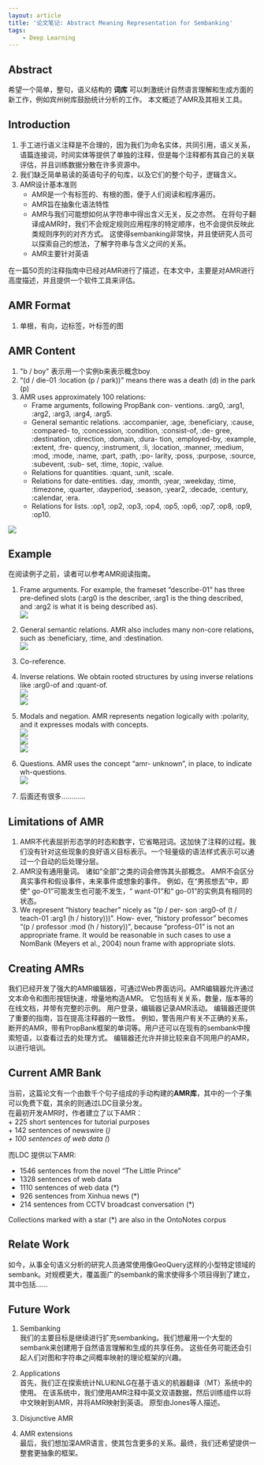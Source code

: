```yaml
---
layout: article
title: '论文笔记: Abstract Meaning Representation for Sembanking'
tags:
    - Deep Learning
---
```


## Abstract

希望一个简单，整句，语义结构的 **词库** 可以刺激统计自然语言理解和生成方面的新工作，例如宾州树库鼓励统计分析的工作。 本文概述了AMR及其相关工具。

## Introduction

1.  手工进行语义注释是不合理的，因为我们为命名实体，共同引用，语义关系，语篇连接词，时间实体等提供了单独的注释，但是每个注释都有其自己的关联评估，并且训练数据分散在许多资源中。
2.  我们缺乏简单易读的英语句子的句库，以及它们的整个句子，逻辑含义。
3.  AMR设计基本准则
    * AMR是一个有标签的、有根的图，便于人们阅读和程序遍历。
    * AMR旨在抽象化语法特性
    * AMR与我们可能想如何从字符串中得出含义无关，反之亦然。 在将句子翻译成AMR时，我们不会规定规则应用程序的特定顺序，也不会提供反映此类规则序列的对齐方式。 这使得sembanking非常快，并且使研究人员可以探索自己的想法，了解字符串与含义之间的关系。
    * AMR主要针对英语

在一篇50页的注释指南中已经对AMR进行了描述，在本文中，主要是对AMR进行高度描述，并且提供一个软件工具来评估。

## AMR Format

1.  单根，有向，边标签，叶标签的图

## AMR Content

1.  "b / boy" 表示用一个实例b来表示概念boy
2.  “(d / die-01 :location (p / park))” means there was a death (d) in the park (p)
3.  AMR uses approximately 100 relations:
    * Frame arguments, following PropBank con- ventions. :arg0, :arg1, :arg2, :arg3, :arg4, :arg5.
    * General semantic relations. :accompanier, :age, :beneficiary, :cause, :compared- to, :concession, :condition, :consist-of, :de- gree, :destination, :direction, :domain, :dura- tion, :employed-by, :example, :extent, :fre- quency, :instrument, :li, :location, :manner, :medium, :mod, :mode, :name, :part, :path, :po- larity, :poss, :purpose, :source, :subevent, :sub- set, :time, :topic, :value.
    * Relations for quantities. :quant, :unit, :scale.
    * Relations for date-entities. :day, :month, :year, :weekday, :time, :timezone, :quarter, :dayperiod, :season, :year2, :decade, :century, :calendar, :era.
    * Relations for lists. :op1, :op2, :op3, :op4, :op5, :op6, :op7, :op8, :op9, :op10.

<!--more-->

![](http://39.106.118.77/wp-content/uploads/2020/01/7729a95f64647c43b42a1776c48351d3.png)

## Example

在阅读例子之前，读者可以参考AMR阅读指南。

1.  Frame arguments. For example, the frameset “describe-01” has three pre-defined slots (:arg0 is the describer, :arg1 is the thing described, and :arg2 is what it is being described as).  
    ![](http://39.106.118.77/wp-content/uploads/2020/01/d3f0b04cfc7bfd84fe0310cf10cdd815.png)
2.  General semantic relations. AMR also includes many non-core relations, such as :beneficiary, :time, and :destination.  
    ![](http://39.106.118.77/wp-content/uploads/2020/01/5738ee2854383ae66387b82c8338fd0a.png)

3.  Co-reference.

4.  Inverse relations. We obtain rooted structures by using inverse relations like :arg0-of and :quant-of.  
    ![](http://39.106.118.77/wp-content/uploads/2020/01/67ba797ede9d9d835420fe6d13cf5a9f.png)  
    ![](http://39.106.118.77/wp-content/uploads/2020/01/80d309a2c597f60e3ac035affb3e9178.png)

5.  Modals and negation. AMR represents negation logically with :polarity, and it expresses modals with concepts.  
    ![](http://39.106.118.77/wp-content/uploads/2020/01/4290fe1b13b9729bbc57586c7397a5ce.png)  
    ![](http://39.106.118.77/wp-content/uploads/2020/01/6c301ef01c7ab90eec2d941569da237f.png)  
    ![](http://39.106.118.77/wp-content/uploads/2020/01/4cbc49321a0f6112724044d4c4b802e5.png)

6.  Questions. AMR uses the concept “amr- unknown”, in place, to indicate wh-questions.  
    ![](http://39.106.118.77/wp-content/uploads/2020/01/f0dd10906f14448742fcc29d22b8005b.png)

7.  后面还有很多…………

## Limitations of AMR

1.  AMR不代表屈折形态学的时态和数字，它省略冠词。这加快了注释的过程。我们没有针对这些现象的良好语义目标表示。一个轻量级的语法样式表示可以通过一个自动的后处理分层。
2.  AMR没有通用量词。 诸如“全部”之类的词会修饰其头部概念。 AMR不会区分真实事件和假设事件，未来事件或想象的事件。 例如，在“男孩想去”中，即使“ go-01”可能发生也可能不发生，“ want-01”和“ go-01”的实例具有相同的状态。
3.  We represent “history teacher” nicely as “(p / per- son :arg0-of (t / teach-01 :arg1 (h / history)))”. How- ever, “history professor” becomes “(p / professor :mod (h / history))”, because “profess-01” is not an appropriate frame. It would be reasonable in such cases to use a NomBank (Meyers et al., 2004) noun frame with appropriate slots.

## Creating AMRs

我们已经开发了强大的AMR编辑器，可通过Web界面访问。AMR编辑器允许通过文本命令和图形按钮快速，增量地构造AMR。 它包括有关关系，数量，版本等的在线文档，并带有完整的示例。 用户登录，编辑器记录AMR活动。 编辑器还提供了重要的指南，旨在提高注释器的一致性。 例如，警告用户有关不正确的关系，断开的AMR，带有PropBank框架的单词等。用户还可以在现有的sembank中搜索短语，以查看过去的处理方式。 编辑器还允许并排比较来自不同用户的AMR，以进行培训。

## Current AMR Bank

当前，这篇论文有一个由数千个句子组成的手动构建的**AMR库**，其中的一个子集可以免费下载，其余的则通过LDC目录分发。  
在最初开发AMR时，作者建立了以下AMR：  
\+ 225 short sentences for tutorial purposes  
\+ 142 sentences of newswire (_)  
\+ 100 sentences of web data (_)

而LDC 提供以下AMR:

* 1546 sentences from the novel “The Little Prince”
* 1328 sentences of web data
* 1110 sentences of web data (\*)
* 926 sentences from Xinhua news (\*)
* 214 sentences from CCTV broadcast conversation (\*)

Collections marked with a star (\*) are also in the OntoNotes corpus

## Relate Work

如今，从事全句语义分析的研究人员通常使用像GeoQuery这样的小型特定领域的sembank。对规模更大，覆盖面广的sembank的需求使得多个项目得到了建立，其中包括……

## Future Work

1.  Sembanking  
    我们的主要目标是继续进行扩充sembanking。我们想雇用一个大型的sembank来创建用于自然语言理解和生成的共享任务。 这些任务可能还会引起人们对图和字符串之间概率映射的理论框架的兴趣。

2.  Applications  
    首先，我们正在探索统计NLU和NLG在基于语义的机器翻译（MT）系统中的使用。 在该系统中，我们使用AMR注释中英文双语数据，然后训练组件以将中文映射到AMR，并将AMR映射到英语。 原型由Jones等人描述。

3.  Disjunctive AMR

4.  AMR extensions  
    最后，我们想加深AMR语言，使其包含更多的关系。最终，我们还希望提供一整套更抽象的框架。